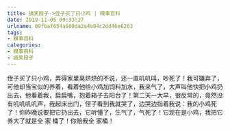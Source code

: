 ```yaml
---
title: 搞笑段子->侄子买了只小鸡 | 糗事百科
date: 2019-11-05 09:33:27
urlname: 09fbaf654a600da2a4a94c2dd46e6203
tags: 
- 糗事百科
categories:
- 糗事百科
- 搞笑段子
---
```

侄子买了只小鸡，弄得家里臭烘烘的不说，还一直叽叽叫，吵死了！我可嫌弃了，可他却当宝似的养着，看着他给小鸡加饲料加水，我来气了，大声叫他快把小鸡扔出去，他看着我，扁扁嘴，抱着箱子去阳台了！第二天一大早，很反常的，竟然没有叽叽叽叽声，我起床出门，侄子看到我就哭了，边哭边指着我说：我的小鸡死了！你昨晚说要把它扔出去，它听懂了，生气了，气死了！它现在是小鸡，我把它养大了就是全 家 桶了！你赔我全 家桶！


